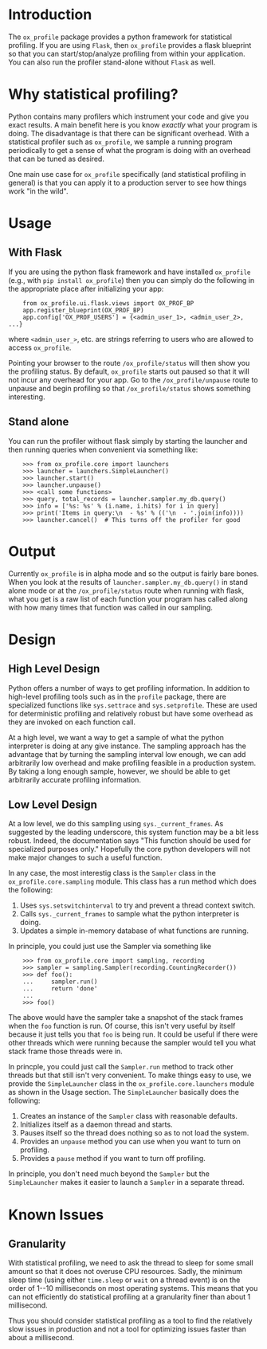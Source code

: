 # Introduction

The `ox_profile` package provides a python framework for statistical
profiling. If you are using `Flask`, then `ox_profile` provides a
flask blueprint so that you can start/stop/analyze profiling from
within your application. You can also run the profiler stand-alone
without `Flask` as well.

# Why statistical profiling?

Python contains many profilers which instrument your code and give you
exact results. A main benefit here is you know *exactly* what your
program is doing. The disadvantage is that there can be significant
overhead. With a statistical profiler such as `ox_profile`, we sample
a running program periodically to get a sense of what the program is
doing with an overhead that can be tuned as desired.

One main use case for `ox_profile` specifically (and statistical
profiling in general) is that you can apply it to a production server
to see how things work "in the wild".

# Usage

## With Flask

If you are using the python flask framework and have installed
`ox_profile` (e.g., with `pip install ox_profile`) then you can simply
do the following in the appropriate place after initializing your app:

```
    from ox_profile.ui.flask.views import OX_PROF_BP
    app.register_blueprint(OX_PROF_BP)
	app.config['OX_PROF_USERS'] = {<admin_user_1>, <admin_user_2>, ...}
```

where `<admin_user_>`, etc. are strings referring to users who are
allowed to access `ox_profile`.

Pointing your browser to the route `/ox_profile/status` will then show
you the profiling status. By default, `ox_profile` starts out paused
so that it will not incur any overhead for your app. Go to
the `/ox_profile/unpause` route to unpause and begin profiling so
that `/ox_profile/status` shows something interesting.

## Stand alone

You can run the profiler without flask simply by starting the launcher
and then running queries when convenient via something like:

```
    >>> from ox_profile.core import launchers
    >>> launcher = launchers.SimpleLauncher()
    >>> launcher.start()
    >>> launcher.unpause()
    >>> <call some functions>
    >>> query, total_records = launcher.sampler.my_db.query()
    >>> info = ['%s: %s' % (i.name, i.hits) for i in query]
    >>> print('Items in query:\n  - %s' % (('\n  - '.join(info))))
    >>> launcher.cancel()  # This turns off the profiler for good
```

# Output

Currently `ox_profile` is in alpha mode and so the output is fairly
bare bones. When you look at the results of
`launcher.sampler.my_db.query()` in stand alone mode or at the
`/ox_profile/status` route when running with flask, what you get is a
raw list of each function your program has called along with how many
times that function was called in our sampling.

# Design

## High Level Design

Python offers a number of ways to get profiling information. In
addition to high-level profiling tools such as in the `profile`
package, there are specialized functions like `sys.settrace` and
`sys.setprofile`. These are used for deterministic profiling and
relatively robust but have some overhead as they are invoked on each
function call.

At a high level, we want a way to get a sample of what the python
interpreter is doing at any give instance. The sampling approach has
the advantage that by turning the sampling interval low enough, we can
add arbitrarily low overhead and make profiling feasible in a
production system. By taking a long enough sample, however, we should
be able to get arbitrarily accurate profiling information.

## Low Level Design

At a low level, we do this sampling using `sys._current_frames`. As
suggested by the leading underscore, this system function may be a bit
less robust. Indeed, the documentation says "This function should be
used for specialized purposes only." Hopefully the core python
developers will not make major changes to such a useful function.

In any case, the most interestig class is the `Sampler` class in the
`ox_profile.core.sampling` module. This class has a run method which
does the following:

  1. Uses `sys.setswitchinterval` to try and prevent a thread context switch.
  2. Calls `sys._current_frames` to sample what the python interpreter is doing.
  3. Updates a simple in-memory database of what functions are running.

In principle, you could just use the Sampler via something like
```
    >>> from ox_profile.core import sampling, recording
    >>> sampler = sampling.Sampler(recording.CountingRecorder())
    >>> def foo():
    ...     sampler.run()
    ...     return 'done'
    ... 
    >>> foo()
```

The above would have the sampler take a snapshot of the stack frames when the `foo` function is run. Of course, this isn't very useful by itself because it just tells you that `foo` is being run. It could be useful if there were other threads which were running because the sampler would tell you what stack frame those threads were in.

In princple, you could just call the `Sampler.run` method to track
other threads but that still isn't very convenient. To make things
easy to use, we provide the `SimpleLauncher` class in the
`ox_profile.core.launchers` module as shown in the Usage section. The
`SimpleLauncher` basically does the following:

  1. Creates an instance of the `Sampler` class with reasonable defaults.
  2. Initializes itself as a daemon thread and starts.
  3. Pauses itself so the thread does nothing so as to not load the system.
  4. Provides an `unpause` method you can use when you want to turn on profiling.
  5. Provides a `pause` method if you want to turn off profiling.
  
In principle, you don't need much beyond the `Sampler` but the
`SimpleLauncher` makes it easier to launch a `Sampler` in a separate
thread.

# Known Issues

## Granularity

With statistical profiling, we need to ask the thread to sleep for
some small amount so that it does not overuse CPU resources. Sadly,
the minimum sleep time (using either `time.sleep` or `wait` on a
thread event) is on the order of 1--10 milliseconds on most
operating systems. This means that you can not efficiently do
statistical profiling at a granularity finer than about 1
millisecond.

Thus you should consider statistical profiling as a tool to find the
relatively slow issues in production and not a tool for optimizing
issues faster than about a millisecond.
